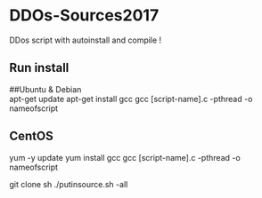 # DDOs-Sources2017 
DDos script with autoinstall and compile !

## Run install
##Ubuntu & Debian  
  apt-get update
	apt-get install gcc
	gcc [script-name].c -pthread -o nameofscript
## CentOS
yum -y update
yum install gcc
gcc [script-name].c -pthread -o nameofscript

git clone 
sh ./putinsource.sh -all

